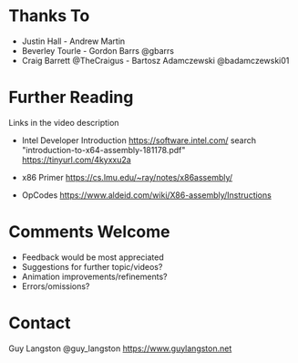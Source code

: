 
# Thanks To
- Justin Hall                     - Andrew Martin
- Beverley Tourle                 - Gordon Barrs @gbarrs
- Craig Barrett @TheCraigus       - Bartosz Adamczewski @badamczewski01

# Further Reading
Links in the video description

- Intel Developer Introduction
  https://software.intel.com/ search "introduction-to-x64-assembly-181178.pdf"
  https://tinyurl.com/4kyxxu2a
  
- x86 Primer
  https://cs.lmu.edu/~ray/notes/x86assembly/
  
- OpCodes
  https://www.aldeid.com/wiki/X86-assembly/Instructions

# Comments Welcome
- Feedback would be most appreciated
- Suggestions for further topic/videos?
- Animation improvements/refinements?
- Errors/omissions?

# Contact
Guy Langston @guy_langston
https://www.guylangston.net